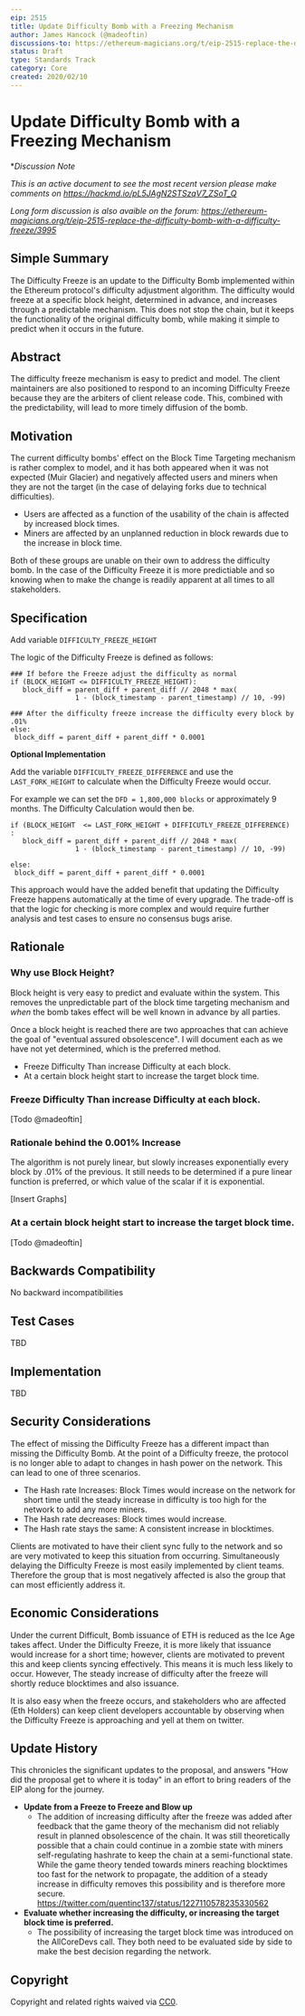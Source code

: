 ```yaml
---
eip: 2515
title: Update Difficulty Bomb with a Freezing Mechanism
author: James Hancock (@madeoftin)
discussions-to: https://ethereum-magicians.org/t/eip-2515-replace-the-difficulty-bomb-with-a-difficulty-freeze/3995
status: Draft
type: Standards Track
category: Core
created: 2020/02/10
---
```


# Update Difficulty Bomb with a Freezing Mechanism

**Discussion Note*

*This is an active document to see the most recent version please make comments on https://hackmd.io/pL5JAgN2STSzqV7_ZSoT_Q*

*Long form discussion is also avaible on the forum: https://ethereum-magicians.org/t/eip-2515-replace-the-difficulty-bomb-with-a-difficulty-freeze/3995*

## Simple Summary
<!--"If you can't explain it simply, you don't understand it well enough." Provide a simplified and layman-accessible explanation of the EIP.-->
The Difficulty Freeze is an update to the Difficulty Bomb implemented within the Ethereum protocol's difficulty adjustment algorithm. The difficulty would freeze at a specific block height, determined in advance, and increases through a predictable mechanism. This does not stop the chain, but it keeps the functionality of the original difficulty bomb, while making it simple to predict when it occurs in the future. 

## Abstract
<!--A short (~200 word) description of the technical issue being addressed.-->
The difficulty freeze mechanism is easy to predict and model. The client maintainers are also positioned to respond to an incoming Difficulty Freeze because they are the arbiters of client release code. This, combined with the predictability, will lead to more timely diffusion of the bomb.


## Motivation
<!--The motivation is critical for EIPs that want to change the Ethereum protocol. It should clearly explain why the existing protocol specification is inadequate to address the problem that the EIP solves. EIP submissions without sufficient motivation may be rejected outright.-->
The current difficulty bombs' effect on the Block Time Targeting mechanism is rather complex to model, and it has both appeared when it was not expected (Muir Glacier) and negatively affected users and miners when they are not the target (in the case of delaying forks due to technical difficulties). 
- Users are affected as a function of the usability of the chain is affected by increased block times. 
- Miners are affected by an unplanned reduction in block rewards due to the increase in block time.

Both of these groups are unable on their own to address the difficulty bomb. In the case of the Difficulty Freeze it is more predictiable and so knowing when to make the change is readily apparent at all times to all stakeholders.

## Specification

Add variable `DIFFICULTY_FREEZE_HEIGHT`


The logic of the Difficulty Freeze is defined as follows:

```
### If before the Freeze adjust the difficulty as normal
if (BLOCK_HEIGHT <= DIFFICULTY_FREEZE_HEIGHT):
   block_diff = parent_diff + parent_diff // 2048 * max(
                1 - (block_timestamp - parent_timestamp) // 10, -99)

### After the difficulty freeze increase the difficulty every block by .01%
else:
 block_diff = parent_diff + parent_diff * 0.0001
```

**Optional Implementation**

Add the variable `DIFFICULTY_FREEZE_DIFFERENCE` and use the `LAST_FORK_HEIGHT` to calculate when the Difficulty Freeze would occur.

For example we can set the `DFD = 1,800,000 blocks` or approximately 9 months. The Difficulty Calculation would then be.

```
if (BLOCK_HEIGHT  <= LAST_FORK_HEIGHT + DIFFICUTLY_FREEZE_DIFFERENCE) :
   block_diff = parent_diff + parent_diff // 2048 * max(
                1 - (block_timestamp - parent_timestamp) // 10, -99)

else:
 block_diff = parent_diff + parent_diff * 0.0001
```

This approach would have the added benefit that updating the Difficulty Freeze happens automatically at the time of every upgrade. The trade-off is that the logic for checking is more complex and would require further analysis and test cases to ensure no consensus bugs arise. 

## Rationale
<!--The rationale fleshes out the specification by describing what motivated the design and why particular design decisions were made. It should describe alternate designs that were considered and related work, e.g. how the feature is supported in other languages. The rationale may also provide evidence of consensus within the community, and should discuss important objections or concerns raised during discussion.-->

### Why use Block Height?

Block height is very easy to predict and evaluate within the system. This removes the unpredictable part of the block time targeting mechanism and *when* the bomb takes effect will be well known in advance by all parties.

Once a block height is reached there are two approaches that can achieve the goal of "eventual assured obsolescence". I will document each as we have not yet determined, which is the preferred method.

 - Freeze Difficulty Than increase Difficulty at each block.
 - At a certain block height start to increase the target block time.


### Freeze Difficulty Than increase Difficulty at each block.

[Todo @madeoftin]

### Rationale behind the 0.001% Increase
The algorithm is not purely linear, but slowly increases exponentially every block by .01% of the previous. It still needs to be determined if a pure linear function is preferred, or which value of the scalar if it is exponential.

[Insert Graphs]

### At a certain block height start to increase the target block time.

[Todo @madeoftin]

## Backwards Compatibility
<!--All EIPs that introduce backwards incompatibilities must include a section describing these incompatibilities and their severity. The EIP must explain how the author proposes to deal with these incompatibilities. EIP submissions without a sufficient backwards compatibility treatise may be rejected outright.-->
No backward incompatibilities

## Test Cases
<!--Test cases for an implementation are mandatory for EIPs that are affecting consensus changes. Other EIPs can choose to include links to test cases if applicable.-->
TBD

## Implementation
<!--The implementations must be completed before any EIP is given status "Final", but it need not be completed before the EIP is accepted. While there is merit to the approach of reaching consensus on the specification and rationale before writing code, the principle of "rough consensus and running code" is still useful when it comes to resolving many discussions of API details.-->
TBD

## Security Considerations
<!--All EIPs must contain a section that discusses the security implications/considerations relevant to the proposed change. Include information that might be important for security discussions, surfaces risks and can be used throughout the life cycle of the proposal. E.g. include security-relevant design decisions, concerns, important discussions, implementation-specific guidance and pitfalls, an outline of threats and risks and how they are being addressed. EIP submissions missing the "Security Considerations" section will be rejected. An EIP cannot proceed to status "Final" without a Security Considerations discussion deemed sufficient by the reviewers.-->
The effect of missing the Difficulty Freeze has a different impact than missing the Difficulty Bomb. At the point of a Difficulty freeze, the protocol is no longer able to adapt to changes in hash power on the network. This can lead to one of three scenarios.

 - The Hash rate Increases:
   Block Times would increase on the network for short time until the steady increase in difficulty is too high for the network to add any more miners.
 - The Hash rate decreases:
   Block times would increase. 
 - The Hash rate stays the same:
   A consistent increase in blocktimes.

Clients are motivated to have their client sync fully to the network and so are very motivated to keep this situation from occurring. Simultaneously delaying the Difficulty Freeze is most easily implemented by client teams. Therefore the group that is most negatively affected is also the group that can most efficiently address it.

## Economic Considerations

Under the current Difficult, Bomb issuance of ETH is reduced as the Ice Age takes affect. Under the Difficulty Freeze, it is more likely that issuance would increase for a short time; however, clients are motivated to prevent this and keep clients syncing effectively. This means it is much less likely to occur. However, The steady increase of difficulty after the freeze will shortly reduce blocktimes and also issuance.

It is also easy when the freeze occurs, and stakeholders who are affected (Eth Holders) can keep client developers accountable by observing when the Difficulty Freeze is approaching and yell at them on twitter.

## Update History
This chronicles the significant updates to the proposal, and answers "How did the proposal get to where it is today" in an effort to bring readers of the EIP along for the journey.

- **Update from a Freeze to Freeze and Blow up** 
  - The addition of increasing difficulty after the freeze was added after feedback that the game theory of the mechanism did not reliably result in planned obsolescence of the chain. It was still theoretically possible that a chain could continue in a zombie state with miners self-regulating hashrate to keep the chain at a semi-functional state. While the game theory tended towards miners reaching blocktimes too fast for the network to propagate, the addition of a steady increase in difficulty removes this possibility and is therefore more secure. https://twitter.com/quentinc137/status/1227110578235330562
- **Evaluate whether increasing the difficulty, or increasing the target block time is preferred.**
  - The possibility of increasing the target block time was introduced on the AllCoreDevs call. They both need to be evaluated side by side to make the best decision regarding the network.

## Copyright
Copyright and related rights waived via [CC0](https://creativecommons.org/publicdomain/zero/1.0/).
